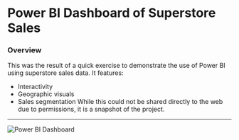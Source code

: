 # Power BI Dashboard of Superstore Sales

### Overview  
This was the result of a quick exercise to demonstrate the use of Power BI using superstore sales data. It features:
- Interactivity
- Geographic visuals
- Sales segmentation
While this could not be shared directly to the web due to permissions, it is a snapshot of the project. 

---

![Power BI Dashboard](https://github.com/user-attachments/assets/6493415c-ccde-49b1-90d8-ed5776d4db3d)

